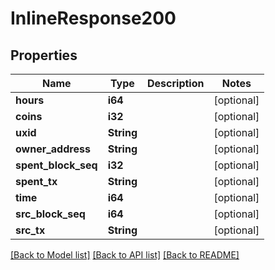 # InlineResponse200

## Properties
Name | Type | Description | Notes
------------ | ------------- | ------------- | -------------
**hours** | **i64** |  | [optional] 
**coins** | **i32** |  | [optional] 
**uxid** | **String** |  | [optional] 
**owner_address** | **String** |  | [optional] 
**spent_block_seq** | **i32** |  | [optional] 
**spent_tx** | **String** |  | [optional] 
**time** | **i64** |  | [optional] 
**src_block_seq** | **i64** |  | [optional] 
**src_tx** | **String** |  | [optional] 

[[Back to Model list]](../README.md#documentation-for-models) [[Back to API list]](../README.md#documentation-for-api-endpoints) [[Back to README]](../README.md)


